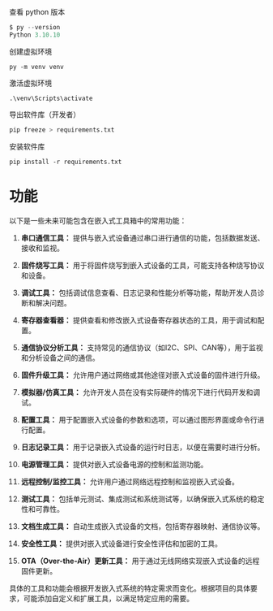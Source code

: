 查看 python 版本

```python
$ py --version
Python 3.10.10
```



创建虚拟环境

```
py -m venv venv
```

激活虚拟环境

```
.\venv\Scripts\activate
```

导出软件库（开发者）
```python
pip freeze > requirements.txt
```


安装软件库

```
pip install -r requirements.txt
```



# 功能

以下是一些未来可能包含在嵌入式工具箱中的常用功能：

1. **串口通信工具：** 提供与嵌入式设备通过串口进行通信的功能，包括数据发送、接收和监视。

2. **固件烧写工具：** 用于将固件烧写到嵌入式设备的工具，可能支持各种烧写协议和设备。

3. **调试工具：** 包括调试信息查看、日志记录和性能分析等功能，帮助开发人员诊断和解决问题。

4. **寄存器查看器：** 提供查看和修改嵌入式设备寄存器状态的工具，用于调试和配置。

5. **通信协议分析工具：** 支持常见的通信协议（如I2C、SPI、CAN等），用于监视和分析设备之间的通信。

6. **固件升级工具：** 允许用户通过网络或其他途径对嵌入式设备的固件进行升级。

7. **模拟器/仿真工具：** 允许开发人员在没有实际硬件的情况下进行代码开发和调试。

8. **配置工具：** 用于配置嵌入式设备的参数和选项，可以通过图形界面或命令行进行配置。

9. **日志记录工具：** 用于记录嵌入式设备的运行时日志，以便在需要时进行分析。

10. **电源管理工具：** 提供对嵌入式设备电源的控制和监测功能。

11. **远程控制/监控工具：** 允许用户通过网络远程控制和监视嵌入式设备。

12. **测试工具：** 包括单元测试、集成测试和系统测试等，以确保嵌入式系统的稳定性和可靠性。

13. **文档生成工具：** 自动生成嵌入式设备的文档，包括寄存器映射、通信协议等。

14. **安全性工具：** 提供对嵌入式设备进行安全性评估和加密的工具。

15. **OTA（Over-the-Air）更新工具：** 用于通过无线网络实现嵌入式设备的远程固件更新。

具体的工具和功能会根据开发嵌入式系统的特定需求而变化。根据项目的具体要求，可能添加自定义和扩展工具，以满足特定应用的需要。
